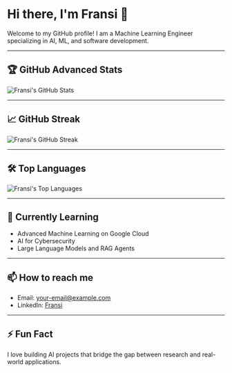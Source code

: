 # Hi there, I'm Fransi 👋

Welcome to my GitHub profile! I am a Machine Learning Engineer specializing in AI, ML, and software development.

---

## 🏆 GitHub Advanced Stats

![Fransi's GitHub Stats](https://github-readme-stats.vercel.app/api?username=ayelefransi&show_icons=true&theme=radical&count_private=true&include_all_commits=true)

---

## 📈 GitHub Streak

![Fransi's GitHub Streak](https://github-readme-streak-stats.herokuapp.com/?user=ayelefransi&theme=radical)

---

## 🛠️ Top Languages

![Fransi's Top Languages](https://github-readme-stats.vercel.app/api/top-langs/?username=ayelefransi&layout=compact&theme=radical)

---

## 🌱 Currently Learning
- Advanced Machine Learning on Google Cloud
- AI for Cybersecurity
- Large Language Models and RAG Agents

---

## 📫 How to reach me
- Email: your-email@example.com
- LinkedIn: [Fransi](https://www.linkedin.com/in/YOUR_LINKEDIN/)

---

## ⚡ Fun Fact
I love building AI projects that bridge the gap between research and real-world applications.
